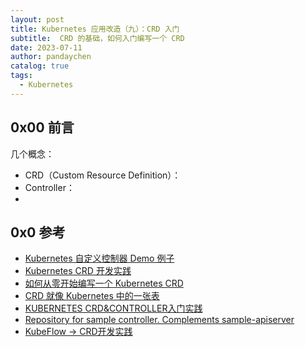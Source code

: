 ```yaml
---
layout: post
title: Kubernetes 应用改造（九）：CRD 入门
subtitle:  CRD 的基础，如何入门编写一个 CRD
date: 2023-07-11
author: pandaychen
catalog: true
tags:
  - Kubernetes
---
```


## 0x00 前言
几个概念：

- CRD（Custom Resource Definition）：
- Controller：
- 


##  0x0 参考
- [Kubernetes 自定义控制器 Demo 例子](https://github.com/domac/crddemo)
- [Kubernetes CRD 开发实践](https://lihaoquan.me/posts/k8s-crd-develop/)
- [如何从零开始编写一个 Kubernetes CRD](https://cloudnative.to/blog/kubernetes-crd-quick-start/)
- [CRD 就像 Kubernetes 中的一张表](https://zhuanlan.zhihu.com/p/260797410)
- [KUBERNETES CRD&CONTROLLER入门实践](https://davidlovezoe.club/wordpress/archives/690)
- [Repository for sample controller. Complements sample-apiserver](https://github.com/kubernetes/sample-controller)
- [KubeFlow -> CRD开发实践](https://zhuanlan.zhihu.com/p/339946957)
